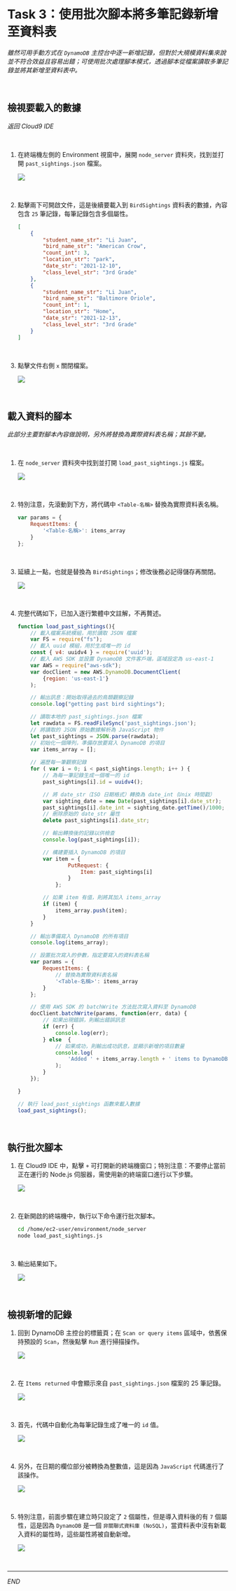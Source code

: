 # Task 3：使用批次腳本將多筆記錄新增至資料表

_雖然可用手動方式在 `DynamoDB` 主控台中逐一新增記錄，但對於大規模資料集來說並不符合效益且容易出錯；可使用批次處理腳本模式，透過腳本從檔案讀取多筆記錄並將其新增至資料表中。_

<br>

## 檢視要載入的數據

_返回 Cloud9 IDE_

<br>

1. 在終端機左側的 Environment 視窗中，展開 `node_server` 資料夾，找到並打開 `past_sightings.json` 檔案。

    ![](images/img_22.png)

<br>

2. 點擊兩下可開啟文件，這是後續要載入到 `BirdSightings` 資料表的數據，內容包含 `25` 筆記錄，每筆記錄包含多個屬性。

    ```json
    [
        {
            "student_name_str": "Li Juan",
            "bird_name_str": "American Crow",
            "count_int": 3,
            "location_str": "park",
            "date_str": "2021-12-10",
            "class_level_str": "3rd Grade"
        },
        {
            "student_name_str": "Li Juan",
            "bird_name_str": "Baltimore Oriole",
            "count_int": 1,
            "location_str": "Home",
            "date_str": "2021-12-13",
            "class_level_str": "3rd Grade"
        }
    ]
    ```

<br>

3. 點擊文件右側 `x` 關閉檔案。

    ![](images/img_23.png)

<br>

## 載入資料的腳本

_此部分主要對腳本內容做說明，另外將替換為實際資料表名稱；其餘不變。_

<br>

1. 在 `node_server` 資料夾中找到並打開 `load_past_sightings.js` 檔案。

    ![](images/img_24.png)

<br>

2. 特別注意，先滾動到下方，將代碼中 `<Table-名稱>` 替換為實際資料表名稱。

    ```javascript
    var params = {
        RequestItems: { 
            '<Table-名稱>': items_array
        }
    };
    ```

<br>

3. 延續上一點，也就是替換為 `BirdSightings`；修改後務必記得儲存再關閉。

    ![](images/img_25.png)

<br>

4. 完整代碼如下，已加入逐行繁體中文註解，不再贅述。

    ```javascript
    function load_past_sightings(){
        // 載入檔案系統模組，用於讀取 JSON 檔案
        var	FS = require("fs");
        // 載入 uuid 模組，用於生成唯一的 id
        const { v4: uuidv4 } = require('uuid');
        // 載入 AWS SDK 並設置 DynamoDB 文件客戶端，區域設定為 us-east-1
        var AWS = require("aws-sdk");
        var docClient = new AWS.DynamoDB.DocumentClient(
            {region: 'us-east-1'}
        );

        // 輸出訊息：開始取得過去的鳥類觀察記錄
        console.log("getting past bird sightings");

        // 讀取本地的 past_sightings.json 檔案
        let rawdata = FS.readFileSync('past_sightings.json');
        // 將讀取的 JSON 原始數據解析為 JavaScript 物件
        let past_sightings = JSON.parse(rawdata);
        // 初始化一個陣列，準備存放要寫入 DynamoDB 的項目
        var items_array = [];
        
        // 遍歷每一筆觀察記錄
        for ( var i = 0; i < past_sightings.length; i++ ) {
            // 為每一筆記錄生成一個唯一的 id
            past_sightings[i].id = uuidv4();

            // 將 date_str（ISO 日期格式）轉換為 date_int（Unix 時間戳）
            var sighting_date = new Date(past_sightings[i].date_str);
            past_sightings[i].date_int = sighting_date.getTime()/1000; // 轉換為秒數
            // 刪除原始的 date_str 屬性
            delete past_sightings[i].date_str;

            // 輸出轉換後的記錄以供檢查
            console.log(past_sightings[i]);

            // 構建要插入 DynamoDB 的項目
            var item = {
                    PutRequest: {
                        Item: past_sightings[i]
                    }
                };

            // 如果 item 有值，則將其加入 items_array
            if (item) {
                items_array.push(item);
            }
        }

        // 輸出準備寫入 DynamoDB 的所有項目
        console.log(items_array);

        // 設置批次寫入的參數，指定要寫入的資料表名稱
        var params = {
            RequestItems: { 
                // 替換為實際資料表名稱
                '<Table-名稱>': items_array
            }
        };

        // 使用 AWS SDK 的 batchWrite 方法批次寫入資料至 DynamoDB
        docClient.batchWrite(params, function(err, data) {
            // 如果出現錯誤，則輸出錯誤訊息
            if (err) {
                console.log(err); 
            } else  {
                // 如果成功，則輸出成功訊息，並顯示新增的項目數量
                console.log(
                    'Added ' + items_array.length + ' items to DynamoDB'
                );
            }   
        });

    }

    // 執行 load_past_sightings 函數來載入數據
    load_past_sightings();
    ```

<br>

## 執行批次腳本

1. 在 Cloud9 IDE 中，點擊 `+` 可打開新的終端機窗口；特別注意：不要停止當前正在運行的 Node.js 伺服器，需使用新的終端窗口進行以下步驟。

    ![](images/img_26.png)

<br>

2. 在新開啟的終端機中，執行以下命令運行批次腳本。

    ```bash
    cd /home/ec2-user/environment/node_server
    node load_past_sightings.js
    ```

<br>

3. 輸出結果如下。

    ![](images/img_27.png)

<br>

## 檢視新增的記錄

1. 回到 DynamoDB 主控台的標籤頁；在 `Scan or query items` 區域中，依舊保持預設的 `Scan`，然後點擊 `Run` 進行掃描操作。

    ![](images/img_28.png)

<br>

2. 在 `Items returned` 中會顯示來自 `past_sightings.json` 檔案的 25 筆記錄。

    ![](images/img_29.png)

<br>

3. 首先，代碼中自動化為每筆記錄生成了唯一的 `id` 值。

    ![](images/img_31.png)

<br>

4. 另外，在日期的欄位部分被轉換為整數值，這是因為 `JavaScript` 代碼進行了該操作。

    ![](images/img_32.png)

<br>

5. 特別注意，前面步驟在建立時只設定了 `2` 個屬性，但是導入資料後的有 `7` 個屬性，這是因為 `DynamoDB` 是一個 `非關聯式資料庫 (NoSQL)`，當資料表中沒有新載入資料的屬性時，這些屬性將被自動新增。

    ![](images/img_30.png)

<br>

___

_END_